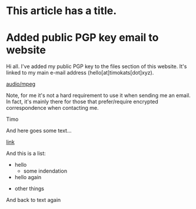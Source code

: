 # This article has a title.


# Added public PGP key email to website

Hi all. I've added my public PGP key to the files section of this website. It's linked to my main e-mail address (hello[at]timokats[dot]xyz).  

[audio/mpeg](https://www.native-instruments.com/fileadmin/ni_media/producer/koresoundpack/fm8transientattacks/audio/1_FM8ROXXS.mp3)

Note, for me it's not a hard requirement to use it when sending me an email. In fact, it's mainly there for those that prefer/require encrypted correspondence when contacting me. 

Timo

And here goes some text...

[link](https://timokats.xyz)

And this is a list:
- hello
  - some indendation
- hello again
* other things

And back to text again



